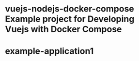 # vuejs-nodejs-docker-compose Example project for Developing Vuejs with Docker Compose 
# example-application1
